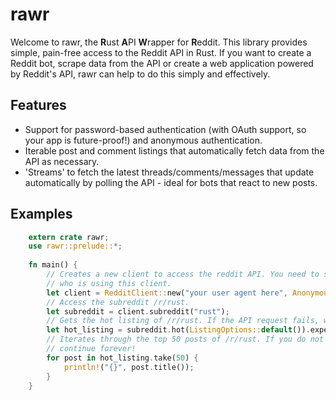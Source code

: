 # rawr
Welcome to rawr, the **R**ust **A**PI **W**rapper for **R**eddit. This library provides simple, pain-free access to the Reddit API 
in Rust. If you want to create a Reddit bot, scrape data from the API or create a web application powered by Reddit's API, rawr can help
to do this simply and effectively.

## Features

- Support for password-based authentication (with OAuth support, so your app is future-proof!) and anonymous authentication.
- Iterable post and comment listings that automatically fetch data from the API as necessary.
- 'Streams' to fetch the latest threads/comments/messages that update automatically by polling the API - ideal for bots that 
react to new posts.

## Examples
```rust
    extern crate rawr;
    use rawr::prelude::*;
    
    fn main() {
        // Creates a new client to access the reddit API. You need to set a user agent so Reddit knows
        // who is using this client.
        let client = RedditClient::new("your user agent here", AnonymousAuthenticator::new());
        // Access the subreddit /r/rust.
        let subreddit = client.subreddit("rust");
        // Gets the hot listing of /r/rust. If the API request fails, we will panic with `expect`.
        let hot_listing = subreddit.hot(ListingOptions::default()).expect("Could not fetch post listing!");
        // Iterates through the top 50 posts of /r/rust. If you do not `take(n)`, this iterator will
        // continue forever!
        for post in hot_listing.take(50) {
            println!("{}", post.title());
        }
    }
```
